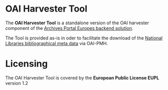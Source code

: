 # OAI Harvester Tool
The **OAI Harvester Tool** is a standalone version of the OAI harvester component of the [Archives Portal Europes backend solution](https://github.com/ArchivesPortalEuropeFoundation/ape-backend/README.md).

The Tool is provided as-is in oder to facilitate the download of the [National Libraries bibliographical meta data](https://opendata.swiss/de/organization/schweizerische-nationalbibliothek-nb) via OAI-PMH.

# Licensing
The OAI Harvester Tool is covered by the **European Public License EUPL** version 1.2
